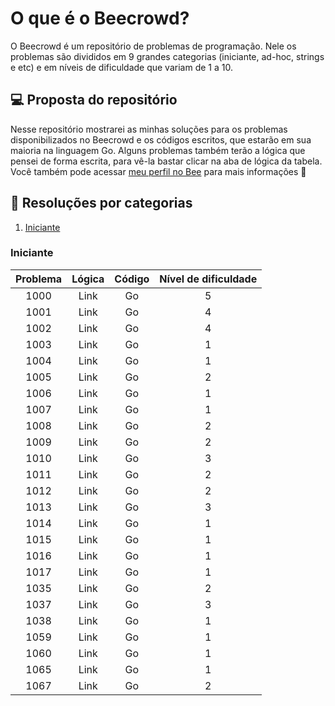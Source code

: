 # O que é o Beecrowd?

O Beecrowd é um repositório de problemas de programação. Nele os problemas são divididos em 9 grandes categorias (iniciante, ad-hoc, strings e etc) e em níveis de dificuldade que variam de 1 a 10. 


## 💻 Proposta do repositório

Nesse repositório mostrarei as minhas soluções para os problemas disponibilizados no Beecrowd e os códigos escritos, que estarão em sua maioria na linguagem Go. Alguns problemas também terão a lógica que pensei de forma escrita, para vê-la bastar clicar na aba de lógica da tabela. Você também pode acessar [meu perfil no Bee](https://www.beecrowd.com.br/judge/pt/profile/579601) para mais informações 🔗

## 🎯 Resoluções por categorias 

1. [Iniciante](Iniciante) 


<h3> Iniciante </h3>

| Problema            |  Lógica             | Código              | Nível de dificuldade | 
| :-------------------: | :-------------------: | :-------------------: | :-------------------:  |
|  1000               |  Link               |  Go                 |           5         | 
|  1001               |  Link               |  Go                 |            4          |
|  1002               |  Link               |  Go                 |             4         |
|  1003               |  Link               |  Go                 |             1         |
|  1004               |  Link               |  Go                 |              1        |
|  1005               |  Link               |  Go                 |             2         |
|  1006               |  Link               |  Go                 |              1       |
|  1007               |  Link               |  Go                 |              1        |
|  1008               |  Link               |  Go                 |               2       |
|  1009               |  Link               |  Go                 |               2       |
|  1010               |  Link               |  Go                 |             3         |
|  1011               |  Link               |  Go                 |             2         |
|  1012               |  Link               |  Go                 |              2        |
|  1013               |  Link               |  Go                 |              3        |
|  1014               |  Link               |  Go                 |               1       |
|  1015               |  Link               |  Go                 |                1      |
|  1016               |  Link               |  Go                 |                1      |
|  1017               |  Link               |  Go                 |                 1     |
|  1035               |  Link               |  Go                 |                 2     |
|  1037               |  Link               |  Go                 |                3      |
|  1038               |  Link               |  Go                 |              1        |
|  1059               |  Link               |  Go                 |               1       |
|  1060               |  Link               |  Go                 |               1       | 
|  1065               |  Link               |  Go                 |               1       |
|  1067               |  Link               |  Go                 |                2      |







